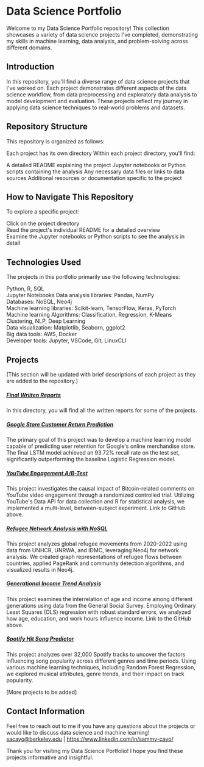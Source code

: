 # Data Science Portfolio
Welcome to my Data Science Portfolio repository! This collection showcases a variety of data science projects I've completed, demonstrating my skills in machine learning, data analysis, and problem-solving across different domains.

## Introduction
In this repository, you'll find a diverse range of data science projects that I've worked on. Each project demonstrates different aspects of the data science workflow, from data preprocessing and exploratory data analysis to model development and evaluation. These projects reflect my journey in applying data science techniques to real-world problems and datasets.

## Repository Structure
This repository is organized as follows:

Each project has its own directory
Within each project directory, you'll find:

A detailed README explaining the project
Jupyter notebooks or Python scripts containing the analysis
Any necessary data files or links to data sources
Additional resources or documentation specific to the project

## How to Navigate This Repository
  To explore a specific project:
  
  Click on the project directory\
  Read the project's individual README for a detailed overview\
  Examine the Jupyter notebooks or Python scripts to see the analysis in detail


## Technologies Used
The projects in this portfolio primarily use the following technologies:

Python, R, SQL \
Jupyter Notebooks Data analysis libraries: Pandas, NumPy\
Databases: NoSQL, Neo4j\
Machine learning libraries: Scikit-learn, TensorFlow, Keras, PyTorch\
Machine learning Algorithms: Classification, Regression, K-Means Clustering, NLP, Deep Learning\
Data visualization: Matplotlib, Seaborn, ggplot2\
Big data tools: AWS, Docker\
Developer tools: Jupyter, VSCode, Git, LinuxCLI

## Projects
(This section will be updated with brief descriptions of each project as they are added to the repository.)

##### [Final Wriiten Reports](https://github.com/sacayo/Data-Science-Projects/tree/main/Final-Written-Reports)
In this directory, you will find all the written reports for some of the projects.

##### [Google Store Customer Return Prediction](https://github.com/sacayo/Data-Science-Projects/tree/main/Google-Customer-Return-Prediction)
The primary goal of this project was to develop a machine learning model capable of predicting user retention for Google's online merchandise store. The final LSTM model achieved an 93.72% recall rate on the test set, significantly outperforming the baseline Logistic Regression model. 

##### [YouTube Engagement A/B-Test](https://github.com/sacayo/Data-Science-Projects/tree/main/YouTube-AB-Test)
This project investigates the causal impact of Bitcoin-related comments on YouTube video engagement through a randomized controlled trial. Utilizing YouTube's Data API for data collection and R for statistical analysis, we implemented a multi-level, between-subject experiment. Link to GitHub above.

##### [Refugee Network Analysis with NoSQL](https://github.com/sacayo/Data-Science-Projects/tree/main/Refugee-Network-Analysis-with-NoSQL)
This project analyzes global refugee movements from 2020-2022 using data from UNHCR, UNRWA, and IDMC, leveraging Neo4j for network analysis. We created graph representations of refugee flows between countries, applied PageRank and community detection algorithms, and visualized results in Neo4j.



##### [Generational Income Trend Analysis](https://github.com/sacayo/Data-Science-Projects/tree/main/Generational-Income-Trend-Analysis)
This project examines the interrelation of age and income among different generations using data from the General Social Survey. Employing Ordinary Least Squares (OLS) regression with robust standard errors, we analyzed how age, education, and work hours influence income. Link to the GitHub above. 

##### [Spotify Hit Song Predictor](https://github.com/sacayo/Data-Science-Projects/tree/main/Spotify-Hit-Song-Predictor)
This project analyzes over 32,000 Spotify tracks to uncover the factors influencing song popularity across different genres and time periods. Using various machine learning techniques, including Random Forest Regression, we explored musical attributes, genre trends, and their impact on track popularity.


[More projects to be added]


## Contact Information
Feel free to reach out to me if you have any questions about the projects or would like to discuss data science and machine learning!
sacayo@berkeley.edu | https://www.linkedin.com/in/sammy-cayo/

Thank you for visiting my Data Science Portfolio! I hope you find these projects informative and insightful.
